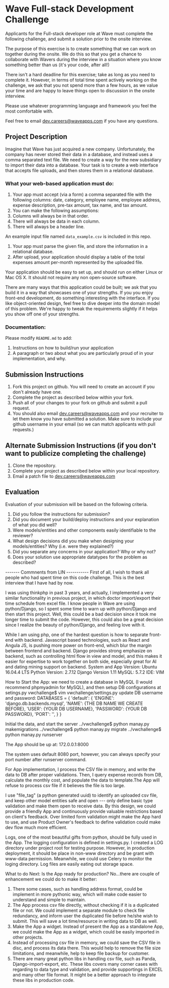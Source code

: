 # Wave Full-stack Development Challenge
Applicants for the Full-stack developer role at Wave must complete the following challenge, and submit a solution prior to the onsite interview. 

The purpose of this exercise is to create something that we can work on together during the onsite. We do this so that you get a chance to collaborate with Wavers during the interview in a situation where you know something better than us (it's your code, after all!) 

There isn't a hard deadline for this exercise; take as long as you need to complete it. However, in terms of total time spent actively working on the challenge, we ask that you not spend more than a few hours, as we value your time and are happy to leave things open to discussion in the onsite interview.

Please use whatever programming language and framework you feel the most comfortable with.

Feel free to email [dev.careers@waveapps.com](dev.careers@waveapps.com) if you have any questions.

## Project Description
Imagine that Wave has just acquired a new company. Unfortunately, the company has never stored their data in a database, and instead uses a comma separated text file. We need to create a way for the new subsidiary to import their data into a database. Your task is to create a web interface that accepts file uploads, and then stores them in a relational database.

### What your web-based application must do:

1. Your app must accept (via a form) a comma separated file with the following columns: date, category, employee name, employee address, expense description, pre-tax amount, tax name, and tax amount.
1. You can make the following assumptions:
 1. Columns will always be in that order.
 2. There will always be data in each column.
 3. There will always be a header line.

 An example input file named `data_example.csv` is included in this repo.

1. Your app must parse the given file, and store the information in a relational database.
1. After upload, your application should display a table of the total expenses amount per-month represented by the uploaded file.

Your application should be easy to set up, and should run on either Linux or Mac OS X. It should not require any non open-source software.

There are many ways that this application could be built; we ask that you build it in a way that showcases one of your strengths. If you you enjoy front-end development, do something interesting with the interface. If you like object-oriented design, feel free to dive deeper into the domain model of this problem. We're happy to tweak the requirements slightly if it helps you show off one of your strengths.

### Documentation:

Please modify `README.md` to add:

1. Instructions on how to build/run your application
1. A paragraph or two about what you are particularly proud of in your implementation, and why.

## Submission Instructions

1. Fork this project on github. You will need to create an account if you don't already have one.
1. Complete the project as described below within your fork.
1. Push all of your changes to your fork on github and submit a pull request. 
1. You should also email [dev.careers@waveapps.com](dev.careers@waveapps.com) and your recruiter to let them know you have submitted a solution. Make sure to include your github username in your email (so we can match applicants with pull requests.)

## Alternate Submission Instructions (if you don't want to publicize completing the challenge)
1. Clone the repository.
1. Complete your project as described below within your local repository.
1. Email a patch file to [dev.careers@waveapps.com](dev.careers@waveapps.com)

## Evaluation
Evaluation of your submission will be based on the following criteria. 

1. Did you follow the instructions for submission? 
1. Did you document your build/deploy instructions and your explanation of what you did well?
1. Were models/entities and other components easily identifiable to the reviewer? 
1. What design decisions did you make when designing your models/entities? Why (i.e. were they explained?)
1. Did you separate any concerns in your application? Why or why not?
1. Does your solution use appropriate datatypes for the problem as described? 


------- Commnents from LIN -----------
First of all, I wish to thank all people who had spent time on this code challenge. This is the best interview that I have had by now.

I was using thinkphp in past 3 years, and actually, I implemented a very similar functionality in previous project, in which doctor import/export their time schedule from excel file. I know people in Wave are using python/Django, so I spent some time to warn up with python/Django and then start this project. Well, this could be a bad decision since it took me longer time to submit the code. However, this could also be a great decision since I realize the beauty of python/Django, and feeling love with it. 

While I am using php, one of the hardest question is how to separate front-end with backend. Javascript based technologies, such as React and Angula JS, is pushing more power on front-end, which blur the margin between frontend and backend. Django provides strong emphasize on backend, such as controlling html flow in view and model, and this makes it easier for expertise to work together on both side, especially great for AI and dating mining support on backend. 
System and App Version:
	Ubuntu 16.04.4 LTS
 	Python Version: 2.7.12
 	Django Version 1.11
 	MySQL: 5.7.2
 	IDE: VIM 

How to Start the App:
we need to create a database in MySQL (I would recommend phpmyadmin for MySQL), and then setup DB configurations at setings.py
vwchallenge$ vim vwchallenge/settings.py
	update DB username and password:
    DATABASES = {
        'default': {
            'ENGINE': 'django.db.backends.mysql',
            'NAME': {THE DB NAME WE CREATE BEFORE},
            'USER': {YOUR DB USERNAME},
            'PASSWORD': {YOUR DB PASSWORD},
            'PORT': '',
        }
    }

Initial the data, and start the server
    ../vwchallenge$ python manay.py makemigrations
    ../vwchallenge$ python manay.py migrate
    ../vwchallenge$ python manay.py runserver 

The App should be up at: 172.0.0.1:8000

The system uses default 8080 port, however, you can always specify your port number after runserver command.

For App implementation, I process the CSV file in memory, and write the data to DB after proper validations. Then, I query expense records from DB, calculate the monthly cost, and populate the data to template.The App will refuse to process csv file if it believes the file is too large. 

I use "file_tag" (a python generated uuid) to identify an uploaded csv file, and keep other model entities safe and open --- only define basic type validation and make them open to receive data. By this design, we could provide a friendly App and continuously provide valuable restrictions based on client's feedback. Over limited form validation might make the App hard to use, and use Product Owner's feedback to define validation could make dev flow much more efficient.

Logs, one of the most beautiful gifts from python, should be fully used in the App. The logging configuration is defined in settings.py. I created a LOG directory under project root for testing purpose. However, in production deployment, it should be place in non-www directory and be grant with www-data permission. Meanwhile, we could use Celery to monitor the loging directory. Log files are easily eating out storage space.

What to do Next: 
Is the App ready for production? No…there are couple of enhancement we could do to make it better:
1.	There some cases, such as handling address format, could be implement in more pythonic way, which will make code easier to understand and simple to maintain.
2.	The App process csv file directly, without checking if it is a duplicated file or not. We could implement a separate module to check file redundancy, and inform user the duplicated file before he/she wish to submit. This will save a lot time/resource in writing data to DB as well. 
3.	Make the App a widget. Instead of present the App as a standalone App, we could make the App as a widget, which could be easily imported in other projects.
4.	Instead of processing csv file in memory, we could save the CSV file in disc, and process its data there. This would help to remove the file size limitations, and meanwhile, help to keep file backup for customer.
5.	There are many great python libs in handling csv file, such as Panda, Django-import-export, etc. These libs covers many corner cases with regarding to data type and validation, and provide supportings in EXCEL and many other file format. It might be a better approach to integrate these libs in production code.   




 





